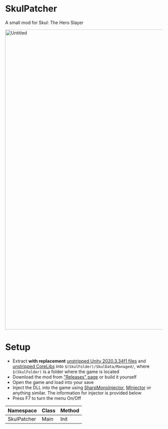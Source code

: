# SkulPatcher
A small mod for Skul: The Hero Slayer

<img width="960" alt="Untitled" src="https://user-images.githubusercontent.com/45824078/218150426-c41380ac-4882-4484-93e0-894ff66cd94e.png">

# Setup
- Extract **with replacement** [unstripped Unity 2020.3.34f1 files](https://unity.bepinex.dev/libraries/2020.3.34.zip) and [unstripped CoreLibs](https://unity.bepinex.dev/corlibs/2020.3.34.zip) into `$(SkulFolder)/SkulData/Managed/`, where `$(SkulFolder)` is a folder where the game is located
- Download the mod from ["Releases" page](https://github.com/limtis0/SkulPatcher/releases) or build it yourself
- Open the game and load into your save
- Inject the DLL into the game using [SharpMonoInjector](https://github.com/warbler/SharpMonoInjector), [MInjector](https://github.com/EquiFox/MInjector) or anything similar. The information for injector is provided below
- Press F7 to turn the menu On/Off

| Namespace | Class | Method |
| --------- | ----- | ------ |
| SkulPatcher | Main | Init |
